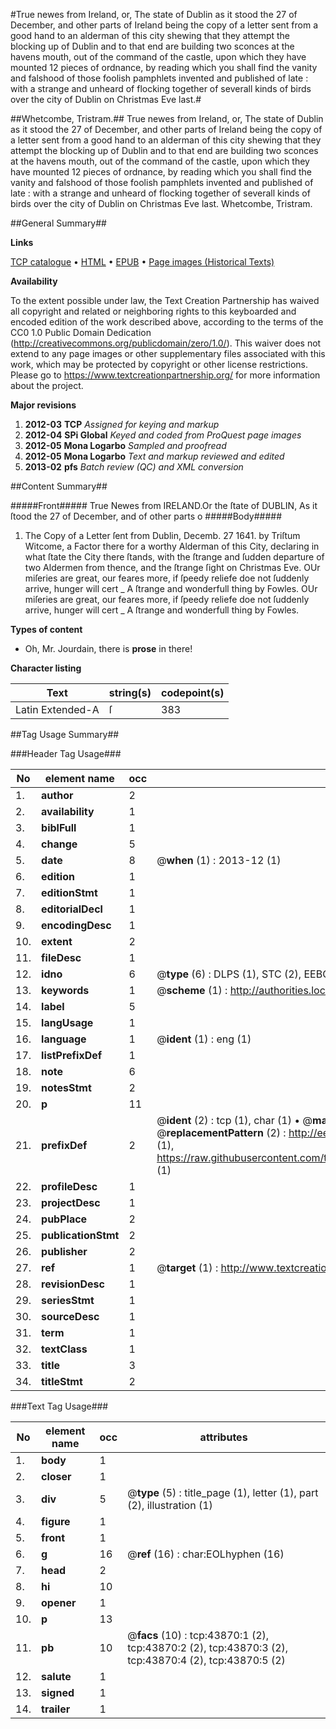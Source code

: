 #True newes from Ireland, or, The state of Dublin as it stood the 27 of December, and other parts of Ireland being the copy of a letter sent from a good hand to an alderman of this city shewing that they attempt the blocking up of Dublin and to that end are building two sconces at the havens mouth, out of the command of the castle, upon which they have mounted 12 pieces of ordnance, by reading which you shall find the vanity and falshood of those foolish pamphlets invented and published of late : with a strange and unheard of flocking together of severall kinds of birds over the city of Dublin on Christmas Eve last.#

##Whetcombe, Tristram.##
True newes from Ireland, or, The state of Dublin as it stood the 27 of December, and other parts of Ireland being the copy of a letter sent from a good hand to an alderman of this city shewing that they attempt the blocking up of Dublin and to that end are building two sconces at the havens mouth, out of the command of the castle, upon which they have mounted 12 pieces of ordnance, by reading which you shall find the vanity and falshood of those foolish pamphlets invented and published of late : with a strange and unheard of flocking together of severall kinds of birds over the city of Dublin on Christmas Eve last.
Whetcombe, Tristram.

##General Summary##

**Links**

[TCP catalogue](http://www.ota.ox.ac.uk/tcp/)  • 
[HTML](http://tei.it.ox.ac.uk/tcp/Texts-HTML/free/A65/A65626.html)  • 
[EPUB](http://tei.it.ox.ac.uk/tcp/Texts-EPUB/free/A65/A65626.epub) • 
[Page images (Historical Texts)](https://historicaltexts.jisc.ac.uk/eebo-09638419e)

**Availability**

To the extent possible under law, the Text Creation Partnership has waived all copyright and related or neighboring rights to this keyboarded and encoded edition of the work described above, according to the terms of the CC0 1.0 Public Domain Dedication (http://creativecommons.org/publicdomain/zero/1.0/). This waiver does not extend to any page images or other supplementary files associated with this work, which may be protected by copyright or other license restrictions. Please go to https://www.textcreationpartnership.org/ for more information about the project.

**Major revisions**

1. __2012-03__ __TCP__ *Assigned for keying and markup*
1. __2012-04__ __SPi Global__ *Keyed and coded from ProQuest page images*
1. __2012-05__ __Mona Logarbo__ *Sampled and proofread*
1. __2012-05__ __Mona Logarbo__ *Text and markup reviewed and edited*
1. __2013-02__ __pfs__ *Batch review (QC) and XML conversion*

##Content Summary##

#####Front#####
True Newes from IRELAND.Or the ſtate of DUBLIN, As it ſtood the 27 of December, and of other parts o
#####Body#####

1. The Copy of a Letter ſent from Dublin, Decemb. 27 1641. by Triſtum Witcome, a Factor there for a worthy Alderman of this City, declaring in what ſtate the City there ſtands, with the ſtrange and ſudden departure of two Aldermen from thence, and the ſtrange ſight on Christmas Eve.
OUr miſeries are great, our feares more, if ſpeedy reliefe doe not ſuddenly arrive, hunger will cert
    _ A ſtrange and wonderfull thing by Fowles.
OUr miſeries are great, our feares more, if ſpeedy reliefe doe not ſuddenly arrive, hunger will cert
    _ A ſtrange and wonderfull thing by Fowles.

**Types of content**

  * Oh, Mr. Jourdain, there is **prose** in there!

**Character listing**


|Text|string(s)|codepoint(s)|
|---|---|---|
|Latin Extended-A|ſ|383|

##Tag Usage Summary##

###Header Tag Usage###

|No|element name|occ|attributes|
|---|---|---|---|
|1.|__author__|2||
|2.|__availability__|1||
|3.|__biblFull__|1||
|4.|__change__|5||
|5.|__date__|8| @__when__ (1) : 2013-12 (1)|
|6.|__edition__|1||
|7.|__editionStmt__|1||
|8.|__editorialDecl__|1||
|9.|__encodingDesc__|1||
|10.|__extent__|2||
|11.|__fileDesc__|1||
|12.|__idno__|6| @__type__ (6) : DLPS (1), STC (2), EEBO-CITATION (1), OCLC (1), VID (1)|
|13.|__keywords__|1| @__scheme__ (1) : http://authorities.loc.gov/ (1)|
|14.|__label__|5||
|15.|__langUsage__|1||
|16.|__language__|1| @__ident__ (1) : eng (1)|
|17.|__listPrefixDef__|1||
|18.|__note__|6||
|19.|__notesStmt__|2||
|20.|__p__|11||
|21.|__prefixDef__|2| @__ident__ (2) : tcp (1), char (1)  •  @__matchPattern__ (2) : ([0-9\-]+):([0-9IVX]+) (1), (.+) (1)  •  @__replacementPattern__ (2) : http://eebo.chadwyck.com/downloadtiff?vid=$1&page=$2 (1), https://raw.githubusercontent.com/textcreationpartnership/Texts/master/tcpchars.xml#$1 (1)|
|22.|__profileDesc__|1||
|23.|__projectDesc__|1||
|24.|__pubPlace__|2||
|25.|__publicationStmt__|2||
|26.|__publisher__|2||
|27.|__ref__|1| @__target__ (1) : http://www.textcreationpartnership.org/docs/. (1)|
|28.|__revisionDesc__|1||
|29.|__seriesStmt__|1||
|30.|__sourceDesc__|1||
|31.|__term__|1||
|32.|__textClass__|1||
|33.|__title__|3||
|34.|__titleStmt__|2||


###Text Tag Usage###

|No|element name|occ|attributes|
|---|---|---|---|
|1.|__body__|1||
|2.|__closer__|1||
|3.|__div__|5| @__type__ (5) : title_page (1), letter (1), part (2), illustration (1)|
|4.|__figure__|1||
|5.|__front__|1||
|6.|__g__|16| @__ref__ (16) : char:EOLhyphen (16)|
|7.|__head__|2||
|8.|__hi__|10||
|9.|__opener__|1||
|10.|__p__|13||
|11.|__pb__|10| @__facs__ (10) : tcp:43870:1 (2), tcp:43870:2 (2), tcp:43870:3 (2), tcp:43870:4 (2), tcp:43870:5 (2)|
|12.|__salute__|1||
|13.|__signed__|1||
|14.|__trailer__|1||
